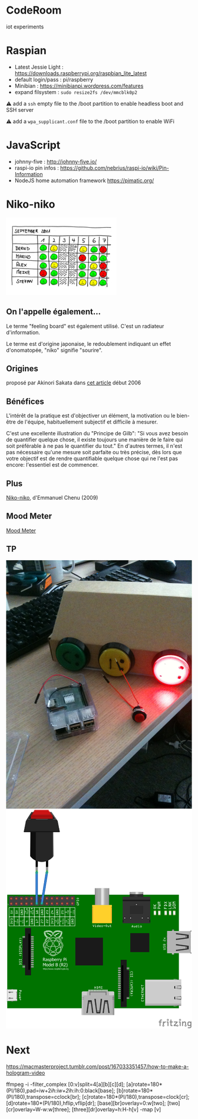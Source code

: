 # CodeRoom
iot experiments

# Raspian

- Latest Jessie Light : https://downloads.raspberrypi.org/raspbian_lite_latest
- default login/pass : pi/raspberry
- Minibian : https://minibianpi.wordpress.com/features
- expand filsystem : `sudo resize2fs /dev/mmcblk0p2`

:warning: add a `ssh` empty file to the /boot partition to enable headless boot and SSH server

:warning: add a `wpa_supplicant.conf` file to the /boot partition to enable WiFi
 
# JavaScript

- johnny-five : http://johnny-five.io/
- raspi-io pin infos : https://github.com/nebrius/raspi-io/wiki/Pin-Information
- NodeJS home automation framework https://pimatic.org/

# Niko-niko

![alt text](./public_html/images/niko-niko_calendar.png "niko-niko")

## On l'appelle également...

Le terme "feeling board" est également utilisé. C'est un radiateur d'information.

Le terme est d'origine japonaise, le redoublement indiquant un effet d'onomatopée, "niko" signifie "sourire".

## Origines

proposé par Akinori Sakata dans [cet article](http://www.geocities.jp/nikonikocalendar/index_en.html) début 2006

## Bénéfices

L'intérêt de la pratique est d'objectiver un élément, la motivation ou le bien-être de l'équipe, habituellement subjectif et difficile à mesurer.

C'est une excellente illustration du "Principe de Gilb": "Si vous avez besoin de quantifier quelque chose, il existe toujours une manière de le faire qui soit préférable à ne pas le quantifier du tout." En d'autres termes, il n'est pas nécessaire qu'une mesure soit parfaite ou très précise, dès lors que votre objectif est de rendre quantifiable quelque chose qui ne l'est pas encore: l'essentiel est de commencer.

## Plus

[Niko-niko](http://emmanuelchenu.blogspot.com/2009/02/niko-niko.html), d'Emmanuel Chenu (2009)


## Mood Meter

[Mood Meter](http://moodmeterapp.com/science/)

## TP 

![alt text](./public_html/images/tp.jpg "tp")
![alt text](./public_html/images/fritzing_nikonikp.png "tp")

# Next

https://macmasterproject.tumblr.com/post/167033351457/how-to-make-a-hologram-video

ffmpeg -i <strFileName>
       -filter_complex 
       [0:v]split=4[a][b][c][d]; 
       [a]rotate=180*(PI/180),pad=iw+2*ih:iw+2*ih:ih:0:black[base];
       [b]rotate=180*(PI/180),transpose=cclock[br]; 
       [c]rotate=180*(PI/180),transpose=clock[cr]; 
       [d]rotate=180*(PI/180),hflip,vflip[dr]; 
       [base][br]overlay=0:w[two]; 
       [two][cr]overlay=W-w:w[three]; 
       [three][dr]overlay=h:H-h[v]
       -map [v] <formitic>
